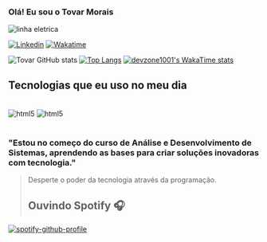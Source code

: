
### Olá! Eu sou o Tovar Morais 
![linha eletrica](https://user-images.githubusercontent.com/73097560/115834477-dbab4500-a447-11eb-908a-139a6edaec5c.gif)

[![Linkedin](https://img.shields.io/badge/LinkedIn-0077B5?style=for-the-badge&logo=linkedin&logoColor=white)](https://linkedin.com/in/tovar-morais-b7825b205)
[![Wakatime](https://img.shields.io/badge/WakaTime-000000?style=for-the-badge&logo=WakaTime&logoColor=white)](https://wakatime.com/@devzone1001)

![Tovar GitHub stats](https://github-readme-stats.vercel.app/api?username=devzone1001&show_icons=true&theme=radical)
[![Top Langs](https://github-readme-stats.vercel.app/api/top-langs/?username=devzone1001)](https://github.com/anuraghazra/github-readme-stats)
[![devzone1001's WakaTime stats](https://github-readme-stats.vercel.app/api/wakatime?username=devzone1001)](https://github.com/anuraghazra/github-readme-stats)

## Tecnologias que eu uso no meu dia

<div style="display: inline_block"><br/>
    <img align="center" alt="html5" src="https://img.shields.io/badge/C-00599C?style=for-the-badge&logo=c&logoColor=white" />
    <img align="center" alt="html5" src="https://img.shields.io/badge/Java-ED8B00?style=for-the-badge&logo=openjdk&logoColor=white" />
</div><br/>

### "Estou no começo do curso de Análise e Desenvolvimento de Sistemas, aprendendo as bases para criar soluções inovadoras com tecnologia."

> Desperte o poder da tecnologia através da programação.
>
> ## Ouvindo Spotify :headphones:
[![spotify-github-profile](https://spotify-github-profile.vercel.app/api/view?uid=h2s9ug21hmnd912flw0sghz90&cover_image=true&theme=default&show_offline=true&background_color=121212&interchange=false)](https://spotify-github-profile.vercel.app/api/view?uid=h2s9ug21hmnd912flw0sghz90&redirect=true)
